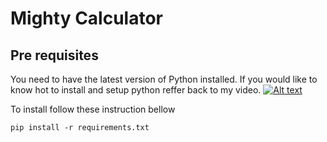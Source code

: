 # Mighty Calculator

## Pre requisites
You need to have the latest version of Python installed. If you would like to know hot to install and setup python reffer back to my video.
[![Alt text](https://img.youtube.com/vi/GeDb_8GQTT8/0.jpg)](https://www.youtube.com/watch?v=GeDb_8GQTT8)

To install follow these instruction bellow
```shell script
pip install -r requirements.txt

```